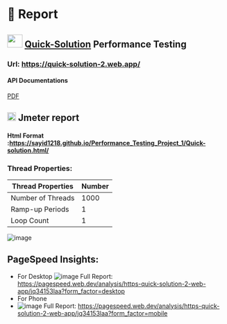 # :page_facing_up: Report
## <img src="https://i.ibb.co/B3rpcB9/20220617-224257-0000-01.png"  width="35" height="30">  [Quick-Solution](https://quick-solution-2.web.app/) Performance Testing
### Url: https://quick-solution-2.web.app/
#### API Documentations
[PDF](https://drive.google.com/file/d/1cI9_7JVvtUjUSqY8ZTs3O4SYrdurudZS/view?usp=sharing)
## <img src="https://upload.wikimedia.org/wikipedia/commons/thumb/7/7e/Apache_Feather_Logo.svg/339px-Apache_Feather_Logo.svg.png?20220805205423"  width="20" height="20"> Jmeter report  
#### Html Format :https://sayid1218.github.io/Performance_Testing_Project_1/Quick-solution.html/
### Thread Properties:

| Thread Properties | Number |
| ------------- | ------------- |
| Number of Threads  | 1000  |
| Ramp-up Periods  | 1  |
| Loop Count  | 1  |

![image](https://github.com/Sayid1218/Performance_Testing_Project_1/assets/97175166/f6b764b1-9aba-4f21-b893-36cdcc2c2569)
 
## PageSpeed Insights:
* For Desktop
![image](https://github.com/Sayid1218/Performance_Testing_Project_1/assets/97175166/03feb246-ebca-4b58-9706-c0ead0bac7f3)
Full Report: https://pagespeed.web.dev/analysis/https-quick-solution-2-web-app/jq34153laa?form_factor=desktop
* For Phone
* ![image](https://github.com/Sayid1218/Performance_Testing_Project_1/assets/97175166/eea51cdd-c99e-4ce1-bc23-7fa54074d372)
Full Report: https://pagespeed.web.dev/analysis/https-quick-solution-2-web-app/jq34153laa?form_factor=mobile

